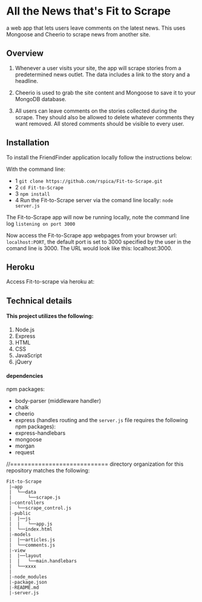 # All the News that's Fit to Scrape
a web app that lets users leave comments on the latest news. This uses Mongoose and Cheerio to scrape news from another site.

## Overview

1. Whenever a user visits your site, the app will scrape stories from a predetermined news outlet. The data includes a link to the story and a headline.

2. Cheerio is used to grab the site content and Mongoose to save it to your MongoDB database. 

3. All users can leave comments on the stories collected during the scrape. They should also be allowed to delete whatever comments they want removed. All stored comments should be visible to every user.

## Installation

To install the FriendFinder application locally follow the instructions below:

With the command line:

* 1 `git clone https://github.com/rspica/Fit-to-Scrape.git`
* 2 `cd Fit-to-Scrape`
* 3 `npm install`
* 4 Run the Fit-to-Scrape server via the comand line locally: `node server.js`

The Fit-to-Scrape app will now be running locally, note the command line log `listening on port 3000`

Now access the Fit-to-Scrape app webpages from your browser url: `localhost:PORT`, the default port is set to 3000 specified by the user in the comand line is 3000. The URL would look like this: localhost:3000.

## Heroku

Access Fit-to-scrape via heroku at:


## Technical details

#### This project utilizes the following:
1. Node.js
2. Express
3. HTML
4. CSS
5. JavaScript
6. jQuery

#### dependencies
npm packages:
* body-parser (middleware handler)
* chalk
* cheerio
* express (handles routing and the `server.js` file requires the following npm packages):
* express-handlebars
* mongoose
* morgan
* request


//============================
directory organization for this repository matches the following:

  ```
  Fit-to-Scrape
   |—app
   |  └──data
   |      └──scrape.js
   |—controllers
   |  └──scrape_control.js
   |-public
   |  |──js
   |  |   └──app.js
   |  └──index.html
   |-models
   |  |──articles.js
   |  └──comments.js
   |-view
   |  |──layout
   |  |   └──main.handlebars
   |  └──xxxx
   |
   |-node_modules
   |-package.json
   |-README.md
   |-server.js
   
  ```


